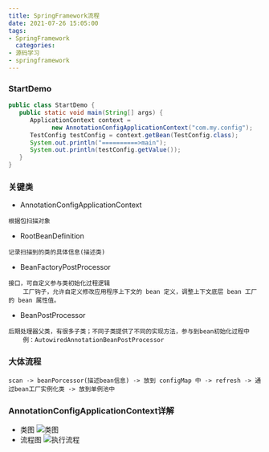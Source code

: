 ```yaml
---
title: SpringFramework流程
date: 2021-07-26 15:05:00
tags:
- SpringFramework
  categories:
- 源码学习
- springframework
---
```


### StartDemo
```java
public class StartDemo {
   public static void main(String[] args) {
      ApplicationContext context =
            new AnnotationConfigApplicationContext("com.my.config");
      TestConfig testConfig = context.getBean(TestConfig.class);
      System.out.println("==========>main");
      System.out.println(testConfig.getValue());
   }
}
```
### 关键类
- AnnotationConfigApplicationContext
```text
根据包扫描对象
```
- RootBeanDefinition
```text
记录扫描到的类的具体信息(描述类)
```
- BeanFactoryPostProcessor
```text
接口，可自定义参与类初始化过程逻辑
	工厂钩子，允许自定义修改应用程序上下文的 bean 定义，调整上下文底层 bean 工厂的 bean 属性值。
```
- BeanPostProcessor
```text
后期处理器父类，有很多子类；不同子类提供了不同的实现方法，参与到bean初始化过程中
	例：AutowiredAnnotationBeanPostProcessor
```
### 大体流程
```text
scan -> beanPorcessor(描述bean信息) -> 放到 configMap 中 -> refresh -> 通过bean工厂实例化类 -> 放到单例池中
```
### AnnotationConfigApplicationContext详解
- 类图
  ![类图](https://img-blog.csdnimg.cn/20210706100541307.png?x-oss-process=image/watermark,type_ZmFuZ3poZW5naGVpdGk,shadow_10,text_aHR0cHM6Ly9ibG9nLmNzZG4ubmV0L0Rlc3Ryb3llcl9EcmVhbQ==,size_16,color_FFFFFF,t_70#pic_center)
- 流程图
  ![执行流程](https://img-blog.csdnimg.cn/20210706100708794.png?x-oss-process=image/watermark,type_ZmFuZ3poZW5naGVpdGk,shadow_10,text_aHR0cHM6Ly9ibG9nLmNzZG4ubmV0L0Rlc3Ryb3llcl9EcmVhbQ==,size_16,color_FFFFFF,t_70#pic_center)
